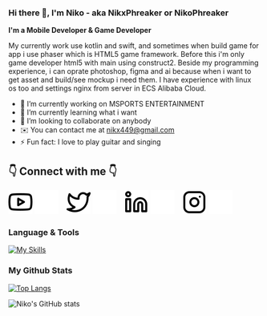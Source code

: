 ### Hi there 👋, I'm Niko - aka NikxPhreaker or NikoPhreaker

**I'm a Mobile Developer & Game Developer**

My currently work use kotlin and swift, and sometimes when build game for app i use phaser which is HTML5 game framework. Before this i'm only game developer html5 with main using construct2. Beside my programming experience, i can oprate photoshop, figma and ai because when i want to get asset and build/see mockup i need them. I have experience with linux os too and settings nginx from server in ECS Alibaba Cloud.

- 🔭 I’m currently working on MSPORTS ENTERTAINMENT
- 🌱 I’m currently learning what i want
- 👯 I’m looking to collaborate on anybody
- ✉️ You can contact me at nikx449@gmail.com
- ⚡ Fun fact: I love to play guitar and singing

## 👇 Connect with me 👇

[![website](./img/youtube-light.svg)](https://youtube.com/NIKXPhreaker#gh-light-mode-only)
[![website](./img/youtube-dark.svg)](https://youtube.com/NIKXPhreaker#gh-dark-mode-only)
&nbsp;&nbsp;
[![website](./img/twitter-light.svg)](https://twitter.com/nikxpw#gh-light-mode-only)
[![website](./img/twitter-dark.svg)](https://twitter.com/nikxpw#gh-dark-mode-only)
&nbsp;&nbsp;
[![website](./img/linkedin-light.svg)](https://linkedin.com/in/niko-prayoga-wiratama-184b37133#gh-light-mode-only)
[![website](./img/linkedin-dark.svg)](https://linkedin.com/in/niko-prayoga-wiratama-184b37133#gh-dark-mode-only)
&nbsp;&nbsp;
[![website](./img/instagram-light.svg)](https://instagram.com/nikxpw#gh-light-mode-only)
[![website](./img/instagram-dark.svg)](https://instagram.com/nikxpw#gh-dark-mode-only)


### Language & Tools
[![My Skills](https://skillicons.dev/icons?i=androidstudio,idea,kotlin,vscode,unity,phaser,construct,godot,dart,flutter,ktor,mysql,firebase,java,swift,html,css,php,laravel,js,ts,nodejs,vuejs,nuxtjs,express,heroku,nginx,gcp,git,github,ps,ai,figma,discord,linux)](https://skillicons.dev)

### My Github Stats

[![Top Langs](https://github-readme-stats.vercel.app/api/top-langs/?username=nikophreaker&layout=compact&theme=tokyonight)](https://github.com/nikophreaker/github-readme-stats)

![Niko's GitHub stats](https://github-readme-stats.vercel.app/api?username=nikophreaker&show_icons=true&theme=tokyonight)
